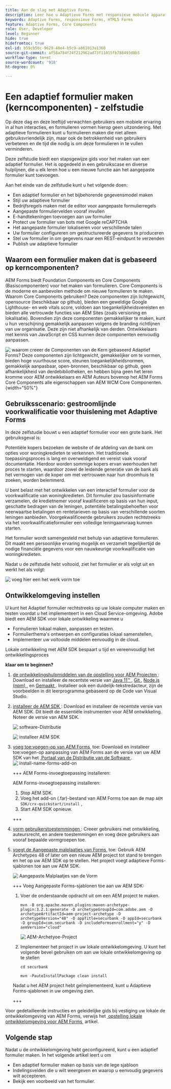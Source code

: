 ```yaml
---
title: Aan de slag met Adaptive Forms.
description: Leer hoe u Adaptieve Forms met responsieve mobiele apparaten kunt maken met onze stapsgewijze zelfstudie. Deze formulieren worden naadloos aangepast op verschillende apparaten, zodat u een vloeiende ervaring hebt.
keywords: Adaptive Forms, responsieve Forms, HTML5 Forms
feature: Adaptive Forms, Core Components
role: User, Developer
level: Beginner
hide: true
hidefromtoc: true
exl-id: b59cb56c-9629-48e4-b5c9-a861013a1360
source-git-commit: af58a784f24f212962ad73f11015fb788493d8b5
workflow-type: tm+mt
source-wordcount: '918'
ht-degree: 0%

---
```


# Een adaptief formulier maken (kerncomponenten) - zelfstudie

Op deze dag en deze leeftijd verwachten gebruikers een mobiele ervaring in al hun interacties, en formulieren vormen hierop geen uitzondering. Met adaptieve formulieren kunt u formulieren maken die niet alleen gebruiksvriendelijk zijn, maar ook de betrokkenheid van gebruikers verbeteren en de tijd die nodig is om deze formulieren in te vullen verminderen.

Deze zelfstudie biedt een stapsgewijze gids voor het maken van een adaptief formulier. Het is opgedeeld in een gebruikscase en diverse hulplijnen, die u elk leren hoe u een nieuwe functie aan het aangepaste formulier kunt toevoegen.

Aan het einde van de zelfstudie kunt u het volgende doen:

* Een adaptief formulier en het bijbehorende gegevensmodel maken
* Stijl uw adaptieve formulier
* Bedrijfsregels maken met de editor voor aangepaste formulierregels
* Aangepaste formuliervelden vooraf invullen
* E-handtekeningen toevoegen aan uw formulier
* Protect uw formulier van bots met Google reCAPTCHA
* Het aangepaste formulier lokaliseren voor verschillende talen
* Uw formulier configureren om gestructureerde gegevens te produceren
* Stel uw formulier in om gegevens naar een REST-eindpunt te verzenden
* Publish uw adaptieve formulier


## Waarom een formulier maken dat is gebaseerd op kerncomponenten?

AEM Forms biedt Foundation Components en Core Components (Basiscomponenten) voor het maken van formulieren. Core Components is de moderne en aanbevolen methode om nieuwe formulieren te maken. Waarom Core Components gebruiken? Deze componenten zijn lichtgewicht, opensource (beschikbaar op github), bieden een geweldige Google Lighthouse- en web vitals score, voldoen aan toegankelijkheidsvereisten en bieden alle vertrouwde functies van AEM Sites (zoals versioning en lokalisatie). Bovendien zijn deze componenten gemakkelijker te maken, kunt u hun verschijning gemakkelijk aanpassen volgens de branding richtlijnen van uw organisatie. Deze zijn niet afhankelijk van derden. Ontwikkelaars met kennis van JavaScript en CSS kunnen deze componenten eenvoudig aanpassen.

![&#x200B; waarom creeer de Componenten van de Kern gebaseerd Adaptief Forms? Deze componenten zijn lichtgewicht, gemakkelijker om te vormen, bieden hoge vuurthouse score, steunen toegankelijkheidsnormen, gemakkelijk aanpasbaar, open-bronnen, beschikbaar op github, geen afhankelijkheid van derdebibliotheken, en hebben bijna geen het leren kromme voor AEM ontwikkelaars en AEM Auteurs bovenop het AEM Forms Core Components alle eigenschappen van AEM WCM Core Componenten.](/help/forms/assets/cc-core-components-benefits.png){width="50%"}

## Gebruiksscenario: gestroomlijnde voorkwalificatie voor thuislening met Adaptive Forms

In deze zelfstudie bouwt u een adaptief formulier voor een grote bank. Het gebruiksgeval is:

Potentiële kopers bezoeken de website of de afdeling van de bank om opties voor woningkredieten te verkennen. Het traditionele toepassingsproces is lang en overweldigend en vereist vaak vooraf documentatie. Hierdoor worden sommige kopers ervan weerhouden het proces te starten, waardoor zowel de leidende generatie van de bank als het vermogen van de koper om met vertrouwen naar hun droomhuis te zoeken, worden belemmerd.

U bent belast met het ontwikkelen van een interactief formulier voor de voorkwalificatie van woningkredieten. Dit formulier zou basisinformatie verzamelen, de kredietnemer vooraf kwalificeren op basis van hun input, geschatte bedragen van de leningen, potentiële betalingsbehoeften voor neerwaartse betalingen en rentetarieven op basis van verschillende soorten leningen aanbieden. Voorgekwalificeerde gebruikers zouden rechtstreeks via het voorkwalificatieformulier een volledige leningaanvraag kunnen starten.

Het formulier wordt samengesteld met behulp van adaptieve formulieren. Dit maakt een persoonlijke ervaring mogelijk en verzamelt tegelijkertijd de nodige financiële gegevens voor een nauwkeurige voorkwalificatie van woningkredieten.

Nadat u de zelfstudie hebt voltooid, ziet het formulier er als volgt uit en werkt het als volgt:

![&#x200B; voeg hier een het werk vorm toe &#x200B;](/help/forms/assets/cc-tutorial-final-form.png)

## Ontwikkelomgeving instellen

U kunt het Adaptief formulier rechtstreeks op uw lokale computer maken en testen voordat u het implementeert in een Cloud Service-omgeving. Adobe biedt een AEM SDK voor lokale ontwikkeling waarmee u

* Formulieren lokaal maken, aanpassen en testen.
* Formulierthema&#39;s ontwerpen en configuraties lokaal samenstellen,
* Implementeer uw voltooide middelen eenvoudig in de cloud.

Lokale ontwikkeling met AEM SDK bespaart u tijd en vereenvoudigt het ontwikkelingsproces


**klaar om te beginnen?**

1. [&#x200B; de ontwikkelingshulpmiddelen van de opstelling voor AEM Projecten &#x200B;](/help/forms/setup-local-development-environment.md#set-up-development-tools-for-aem-projects): Download en installeer de recentste versie van [&#x200B; Java 11™ &#x200B;](https://experienceleague.adobe.com/docs/experience-manager-learn/cloud-service/local-development-environment-set-up/development-tools.html?lang=nl-NL#local-development-environment-set-up), [&#x200B; Git &#x200B;](https://experienceleague.adobe.com/docs/experience-manager-learn/cloud-service/local-development-environment-set-up/development-tools.html?lang=nl-NL#install-git), [&#x200B; Node.js (npm) &#x200B;](https://experienceleague.adobe.com/docs/experience-manager-learn/cloud-service/local-development-environment-set-up/development-tools.html?lang=nl-NL#node-js), en [&#x200B; Gemaakt &#x200B;](https://experienceleague.adobe.com/docs/experience-manager-learn/cloud-service/local-development-environment-set-up/development-tools.html?lang=nl-NL#install-maven). Installeer ook een duidelijk-tekstredacteur, zijn de voorbeelden in dit leerprogramma gebaseerd op de Code van Visual Studio.

1. [&#x200B; installeer de AEM SDK &#x200B;](/help/forms/setup-local-development-environment.md#set-up-local-experience-manager-environment-for-development): Download en installeer de recentste versie van AEM SDK. Dit biedt de essentiële instrumenten voor AEM ontwikkeling. Noteer de versie van AEM SDK.

   ![&#x200B; software-Distributie &#x200B;](/help/forms/assets/software-distribution.png)

   ![&#x200B; installeer AEM SDK &#x200B;](/help/forms/assets/start-aem-sdk.png)

1. [&#x200B; voeg toe:voegen-op van AEM Forms &#x200B;](/help/forms/setup-local-development-environment.md#add-forms-archive-to-local-author-and-publish-instances-and-configure-forms-specific-users) toe: Download en installeer toe:voegen-op aanpassing van AEM Forms aan de versie van uw AEM SDK van het [&#x200B; Portaal van de Distributie van de Software &#x200B;](https://experience.adobe.com/#/downloads).
   ![&#x200B; install-name-forms-add-on &#x200B;](/help/forms/assets/install-aem-forms-add-on.png)

   +++ AEM Forms-invoegtoepassing installeren:

   AEM Forms-invoegtoepassing installeren:

   1. Stop AEM SDK.
   1. Voeg het add-on (.far)-bestand van AEM Forms toe aan de map `AEM SDK/crx-quickstart/install` ,
   1. Start AEM SDK opnieuw.

   +++

1. [&#x200B; vorm gebruikerstoestemmingen &#x200B;](/help/forms/setup-local-development-environment.md#configure-users-and-permissions): Creeer gebruikers met ontwikkeling, auteursrecht, en andere toestemmingen en voeg deze gebruikers aan vooraf bepaalde vormgroepen toe.


1. [&#x200B; voegt de Aangepaste malplaatjes van Forms &#x200B;](/help/forms/setup-local-development-environment.md#set-up-a-development-project-for-forms-based-on-experience-manager-archetype) toe: Gebruik AEM Archetypes 48 of later om een nieuw AEM project tot stand te brengen en het op uw AEM SDK op te stellen. Het project voegt adaptieve Forms-sjablonen toe aan uw AEM SDK.

   ![&#x200B; Aangepaste Malplaatjes van de Vorm &#x200B;](/help/forms/assets/adaptive-forms-templates.png)

   +++ Voeg Aangepaste Forms-sjablonen toe aan uw AEM SDK:

   1. Voer de onderstaande opdracht uit om een AEM project te maken.

      ```
      mvn -B org.apache.maven.plugins:maven-archetype-plugin:3.2.1:generate -D archetypeGroupId=com.adobe.aem -D archetypeArtifactId=aem-project-archetype -D archetypeVersion="48" -D appTitle=securbank -D appId=securbank -D groupId=com.securbank -D includeFormsenrollment="y" -D aemVersion="cloud"
      ```

      ![&#x200B; AEM-Archetyoe-Project &#x200B;](/help/forms/assets/aem-archetype-project.png)

   1. Implementeer het project in uw lokale ontwikkelomgeving. U kunt het volgende bevel gebruiken om aan uw lokale ontwikkelomgeving op te stellen

      ```
      cd securbank
      
      mvn -PautoInstallPackage clean install
      ```

   Nadat u het AEM project hebt geïmplementeerd, kunt u Adaptieve Forms-sjablonen in uw omgeving zien.

   +++


Voor gedetailleerde instructies en geleidelijke gids bij vestiging uw lokale de ontwikkelomgeving van AEM Forms, verwijs het [&#x200B; opstelling lokale ontwikkelomgeving voor AEM Forms &#x200B;](/help/forms/setup-local-development-environment.md) artikel.



## Volgende stap

Nadat u de ontwikkelomgeving hebt geconfigureerd, kunt u een adaptief formulier maken. In het volgende artikel leert u om

* Een adaptief formulier maken op basis van de lege sjabloon
* Indelingsvelden die u wilt weergeven en waarop u eenvoudig gegevens wilt accepteren.
* Bekijk een voorbeeld van het formulier.

<!-- 

### Step 2: Create Form Data Model

A form data model lets you connect an adaptive form to disparate data sources. For example, AEM user profile, RESTful web services, SOAP-based web services, OData services, and relational databases. You can use the form data model with an adaptive form to retrieve, update, delete, and add data to connected data sources.

Goals of article:

* Create the form data model using Rest endpoint.
* Add data model objects so you can form the data model.
* Configure read and write services for the form data model.
* Test form data model and configured services with test data.

### Step 4: Apply rules to adaptive form fields

AEM Forms provide an editor to write rules on adaptive form objects. These rules define actions to trigger on form objects based on preset conditions, user inputs, and user actions on the form. It helps ensure accuracy and speeds up the form-filling experience.

Goals:

* Create and apply rules to adaptive form fields.
* Use rules to trigger form data model services to update the data to database.

### Step 5: Style your adaptive form

Adaptive forms provide OOTB themes and allows you to customize an existing theme to make a brand specific theme. 


A theme contains styling details for components and panels, and you can reuse a theme in different forms. Styles include properties such as background colors, state colors, transparency, alignment, and size. When you apply the theme to your form, the specified style reflects on corresponding components of your form.

Goals:

* Apply an out of the box theme to an adaptive form.
* Create your brand specific theme.


### Step 6: Publish your adaptive form

You can publish adaptive forms as a stand-alone form (single page application), include in AEM Sites page, or include in a non-AEM Sites page.

Goals:

* Publish the adaptive form as an AEM Page.
* Embed the adaptive form in an AEM Sites Page.
* Embed the adaptive form in an external webpage (a non-AEM webpage hosted outside AEM).

-->
